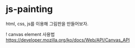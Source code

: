 # js-painting

html, css, js를 이용해 그림판을 만들어보자.

! canvas element 사용법
https://developer.mozilla.org/ko/docs/Web/API/Canvas_API
